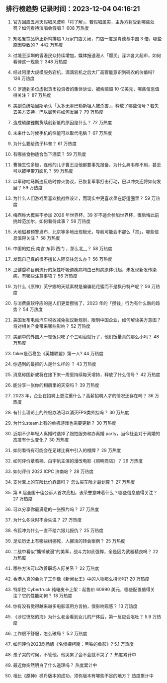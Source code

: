 
## 排行榜趋势 记录时间：2023-12-04 04:16:21
  
  1. 官方回应五月天假唱风波称「将了解」，若假唱属实，主办方将受到哪些处罚？如何看待演唱会假唱？ 608 万热度
    
  2. 知名餐饮品牌正新鸡排超 1 万家门店关闭，门店一度是肯德基中国 3 倍，哪些原因导致的？ 442 万热度
    
  3. 过境至深圳的香港民众持续增加，媒体报道港人「爆买」深圳各大超市，如何看待这一现象？ 348 万热度
    
  4. 经过阿里大规模服务宕机，滴滴宕机之后大厂高管能意识到码农的价值吗? 126 万热度
    
  5. C 罗遭到多位虚拟货币投资者的集体诉讼，被索赔超 10 亿美元，哪些信息值得关注？ 87 万热度
    
  6. 美副总统哈里斯承认「太多无辜巴勒斯坦人被杀害」，释放了哪些信号？若失去美方支持，巴以局势将如何发展？ 79 万热度
    
  7. 造成碳酸锂期货续创新低的原因是什么？ 72 万热度
    
  8. 未来什么时候手机的性能可以取代电脑？ 67 万热度
    
  9. 为什么要给孩子科普？ 61 万热度
    
  10. 有哪些食物适合当下酒菜？ 59 万热度
    
  11. 曹操生性多疑，连他的儿子曹丕见他都要事先报备，为什么典韦却不用，甚至可以披甲带刀面见？ 59 万热度
    
  12. 以军称哈马斯违反临时停火协议，已恢复军事打击行动，巴以冲突还将如何发展？ 59 万热度
    
  13. 为什么人们游戏里喜欢挑战性设计，而现实中更喜欢呆在舒适圈里？ 59 万热度
    
  14. 梅西称大概率不参加 2026 年世界杯，39 岁不适合参加世界杯，很后悔此前挑衅范加尔，如何看待此事？ 58 万热度
    
  15. 大地磁暴预警发布，北京等多地出现极光，导航可能会不那么「灵」，哪些信息值得关注？ 58 万热度
    
  16. 中国的姓氏 南宫 东郭 西门 ，那么北__？ 58 万热度
    
  17. 发现自己真的很不擅长人际交往怎么办？ 56 万热度
    
  18. 卫健委称目前流行的急性呼吸道疾病均由已知病原体引起，未发现新发传染病，有哪些注意事项？ 56 万热度
    
  19. 为什么《原神》芙宁娜的天赋素材是骗骗花花蜜而不是枫丹特产呢？ 56 万热度
    
  20. 与消费疲软呼应的是人们更爱攒钱了，2023 年的「攒钱」行为有什么新的趋势？ 54 万热度
    
  21. 美国发布电动汽车税收减免拟议新规则，限制中国企业，如何解读美方意图？将对相关产业带来哪些影响？ 52 万热度
    
  22. 美剧中的外国人一顿饭只吃了个三明治就行了，他们饭量真的那么小吗？ 48 万热度
    
  23. faker是否稳坐《英雄联盟》第一人? 44 万热度
    
  24. 你遇到的最抠的人是什么样的 ？ 43 万热度
    
  25. 消息称国新或将在接下来一周里持续每天增持，释放了什么信号？ 42 万热度
    
  26. 能分享一张你的相册里的天空吗？ 39 万热度
    
  27. 2023 年，企业在招聘上更注重什么？高薪招聘人才的情况还存在吗？ 36 万热度
    
  28. 有什么理论上的终极办法可以消灭FPS类外挂吗？ 30 万热度
    
  29. 为什么steam上有的单机游戏也需要更新？ 30 万热度
    
  30. 近期不少年轻人离婚时选择了跟拍服务和办离婚 party，当今社会对于离婚的态度有什么变化？ 30 万热度
    
  31. 如何看待有可能会在足球比赛中引入的橙牌？ 29 万热度
    
  32. 如何评价章若楠、白宇帆主演的漫改电影《照明商店》？ 29 万热度
    
  33. 如何评价 2023 ICPC 济南站？ 28 万热度
    
  34. 支付宝上的车险比价靠谱吗？ 怎么买车险才最划算？ 27 万热度
    
  35. 第 8 届全国十佳公诉人首次亮相，该荣誉意味着什么？哪些信息值得关注？ 27 万热度
    
  36. 可以分享你最满意的一张照片吗？ 27 万热度
    
  37. 为什么冬泳时不会失温？ 27 万热度
    
  38. 令狐冲为什么一直不给六猴儿报仇？ 25 万热度
    
  39. 足坛历史上有哪些树挪死，人挪活的转会案例？ 25 万热度
    
  40. 二战中看似“慵懒散漫”的美军，战斗力如此强悍，全是因为武器精良吗？ 22 万热度
    
  41. 哪些方法可以改善职场人际关系？ 22 万热度
    
  42. 香港人真的会为了工作像《新闻女王》中的人物那么拼命吗? 20 万热度
    
  43. 特斯拉 Cybertruck 纯电皮卡上架：起售价 60990 美元，哪些配置值得关注？它的性能如何？ 18 万热度
    
  44. 你有没有觉得越来越多电影滥用方言拍，很影响观感？ 13 万热度
    
  45. 《涉过愤怒的海》为什么老金看到女儿的尸体后，第一反应会呕吐？ 5.9 万热度
    
  46. 工作很不舒服，怎么破局？ 5.2 万热度
    
  47. 如何评价2023剧场版《名侦探柯南：黑铁的鱼影》? 5.1 万热度
    
  48. 孩子哭的时候，不管他，他哭累了会不会就不哭了？ 热度累计中
    
  49. 最近你突然明白了什么道理吗？ 热度累计中
    
  50. 相比《原神》枫丹版本的成功，须弥版本有哪些不足的地方？ 热度累计中
    